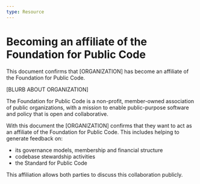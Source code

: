 ```yaml
---
type: Resource
---
```


# Becoming an affiliate of the Foundation for Public Code

This document confirms that [ORGANIZATION] has become an affiliate of the Foundation for Public Code.

[BLURB ABOUT ORGANIZATION]

The Foundation for Public Code is a non-profit, member-owned association of public organizations, with a mission to enable public-purpose software and policy that is open and collaborative.

With this document the [ORGANIZATION] confirms that they want to act as an affiliate of the Foundation for Public Code. This includes helping to generate feedback on:

- its governance models, membership and financial structure
- codebase stewardship activities
- the Standard for Public Code

This affiliation allows both parties to discuss this collaboration publicly.
